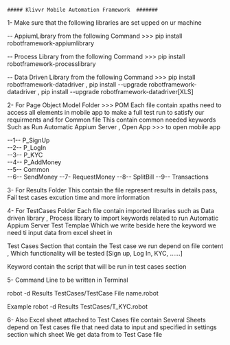     ##### Klivvr Mobile Automation Framework  #######
1- Make sure that the following libraries are set upped on ur machine

-- AppiumLibrary from the following Command >>>
pip install robotframework-appiumlibrary

-- Process Library from the following Command >>>
 pip install robotframework-processlibrary
 
 -- Data Driven Library from the following Command >>>
pip install robotframework-datadriver      ,
pip install --upgrade robotframework-datadriver       , 
pip install --upgrade robotframework-datadriver[XLS]

2- For Page Object Model Folder >>> POM
Each file contain xpaths need to access all elements in mobile app to make a full test run to satisfy 
our requirments 
and for Common file This contain common needed keywords
Such as Run Automatic Appium Server , Open App >>> to open mobile app 

--1-- P_SignUp             
--2-- P_LogIn             
--3-- P_KYC               
--4-- P_AddMoney     
--5-- Common              
--6-- SendMoney
--7- RequestMoney
 --8-- SplitBill
 --9-- Transactions
 
 
3- For Results Folder This contain the file represent results in details pass, Fail test cases 
excution time and more information

4- For TestCases Folder 
Each file contain 
imported libraries such as Data driven library , Process library to import keywords related to run Automatic Appium Server 
Test Templae  Which we write beside here the keyword we need ti input data from excel sheet in 

Test Cases Section that contain the Test case we run depend on file content , Which functionality will be tested 
[Sign up, Log In, KYC, ......] 

Keyword contain the script that will be run in test cases section 

5- Command Line to be written in Terminal 

robot -d Results TestCases/TestCase File name.robot

Example 
robot -d Results TestCases/T_KYC.robot

6- Also Excel sheet attached to Test Cases file contain Several Sheets depend on Test cases file that need data to input and specified in 
settings section which sheet We get data from to Test Case file 








